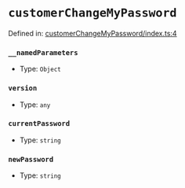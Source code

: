 # `customerChangeMyPassword`

Defined in: [customerChangeMyPassword/index.ts:4](https://github.com/vuestorefront/vue-storefront/blob/7fab09097/packages/commercetools/api-client/src/api/customerChangeMyPassword/index.ts#L4)

### `__namedParameters`

* Type: `Object`

### `version`

* Type: `any`

### `currentPassword`

* Type: `string`

### `newPassword`

* Type: `string`
